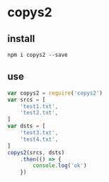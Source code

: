 # copys2
## install
```
npm i copys2 --save
```
## use
```js
var copys2 = require('copys2')
var srcs = [
    'test1.txt',
    'test2.txt',
]
var dsts = [
    'test3.txt',
    'test4.txt',
]
copys2(srcs, dsts)
    .then(() => {
        console.log('ok')
    })
```